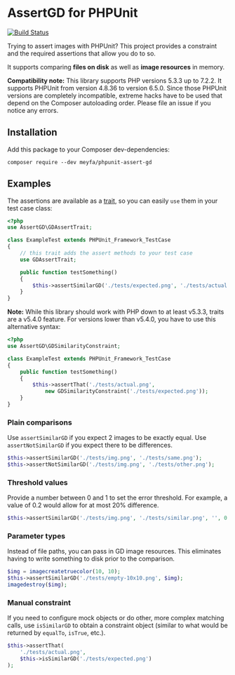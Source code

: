 # AssertGD for PHPUnit

[![Build Status](https://travis-ci.com/meyfa/phpunit-assert-gd.svg?branch=master)](https://travis-ci.com/meyfa/phpunit-assert-gd)

Trying to assert images with PHPUnit? This project provides a constraint and the
required assertions that allow you do to so.

It supports comparing **files on disk** as well as **image resources** in
memory.

**Compatibility note:** This library supports PHP versions 5.3.3 up to 7.2.2. It
supports PHPUnit from version 4.8.36 to version 6.5.0.
Since those PHPUnit versions are completely incompatible, extreme hacks have to
be used that depend on the Composer autoloading order. Please file an issue if
you notice any errors.

## Installation

Add this package to your Composer dev-dependencies:

```
composer require --dev meyfa/phpunit-assert-gd
```

## Examples

The assertions are available as a
[trait](http://php.net/manual/en/language.oop5.traits.php), so you can easily
`use` them in your test case class:

```php
<?php
use AssertGD\GDAssertTrait;

class ExampleTest extends PHPUnit_Framework_TestCase
{
    // this trait adds the assert methods to your test case
    use GDAssertTrait;

    public function testSomething()
    {
        $this->assertSimilarGD('./tests/expected.png', './tests/actual.png');
    }
}
```

**Note:** While this library should work with PHP down to at least v5.3.3,
traits are a v5.4.0 feature. For versions lower than v5.4.0, you have to use
this alternative syntax:

```php
<?php
use AssertGD\GDSimilarityConstraint;

class ExampleTest extends PHPUnit_Framework_TestCase
{
    public function testSomething()
    {
        $this->assertThat('./tests/actual.png',
            new GDSimilarityConstraint('./tests/expected.png'));
    }
}
```

### Plain comparisons

Use `assertSimilarGD` if you expect 2 images to be exactly equal.
Use `assertNotSimilarGD` if you expect there to be differences.

```php
$this->assertSimilarGD('./tests/img.png', './tests/same.png');
$this->assertNotSimilarGD('./tests/img.png', './tests/other.png');
```

### Threshold values

Provide a number between 0 and 1 to set the error threshold. For example, a
value of 0.2 would allow for at most 20% difference.

```php
$this->assertSimilarGD('./tests/img.png', './tests/similar.png', '', 0.2);
```

### Parameter types

Instead of file paths, you can pass in GD image resources. This eliminates
having to write something to disk prior to the comparison.

```php
$img = imagecreatetruecolor(10, 10);
$this->assertSimilarGD('./tests/empty-10x10.png', $img);
imagedestroy($img);
```

### Manual constraint

If you need to configure mock objects or do other, more complex matching calls,
use `isSimilarGD` to obtain a constraint object (similar to what would be
returned by `equalTo`, `isTrue`, etc.).

```php
$this->assertThat(
    './tests/actual.png',
    $this->isSimilarGD('./tests/expected.png')
);
```

